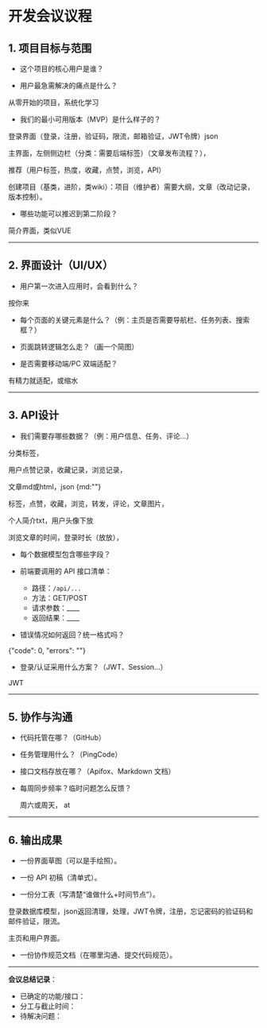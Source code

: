 # 开发会议议程

## 1. 项目目标与范围

* 这个项目的核心用户是谁？


* 用户最急需解决的痛点是什么？

从零开始的项目，系统化学习

* 我们的最小可用版本（MVP）是什么样子的？

登录界面（登录，注册，验证码，限流，邮箱验证，JWT令牌）json

主界面，左侧侧边栏（分类：需要后端标签）（文章发布流程？），

推荐（用户标签，热度，收藏，点赞，浏览，API）


创建项目（基类，进阶，类wiki）：项目（维护者）需要大纲，文章（改动记录，版本控制）。


* 哪些功能可以推迟到第二阶段？

简介界面，类似VUE

---

## 2. 界面设计（UI/UX）

* 用户第一次进入应用时，会看到什么？

按你来

* 每个页面的关键元素是什么？（例：主页是否需要导航栏、任务列表、搜索框？）


* 页面跳转逻辑怎么走？（画一个简图）

* 是否需要移动端/PC 双端适配？

有精力就适配，或缩水


---

## 3. API设计

* 我们需要存哪些数据？（例：用户信息、任务、评论…）

分类标签，

用户点赞记录，收藏记录，浏览记录，

文章md或html，json {md:""}

标签，点赞，收藏，浏览，转发，评论，文章图片，

个人简介txt，用户头像下放

浏览文章的时间，登录时长（放放），

* 每个数据模型包含哪些字段？

* 前端要调用的 API 接口清单：
  * 路径：`/api/...`
  * 方法：GET/POST
  * 请求参数：____
  * 返回结果：____

* 错误情况如何返回？统一格式吗？

{"code": 0, "errors": ""}

* 登录/认证采用什么方案？（JWT、Session…）

JWT 

---

## 5. 协作与沟通

* 代码托管在哪？（GitHub）

* 任务管理用什么？（PingCode）

* 接口文档存放在哪？（Apifox、Markdown 文档）

* 每周同步频率？临时问题怎么反馈？

  周六或周天， at

---

## 6. 输出成果

* 一份界面草图（可以是手绘照）。

* 一份 API 初稿（清单式）。

* 一份分工表（写清楚“谁做什么+时间节点”）。

登录数据库模型，json返回清理，处理，JWT令牌，注册，忘记密码的验证码和邮件验证，限流。

主页和用户界面。

* 一份协作规范文档（在哪里沟通、提交代码规范）。

---

**会议总结记录**：

* 已确定的功能/接口：
* 分工与截止时间：
* 待解决问题：
